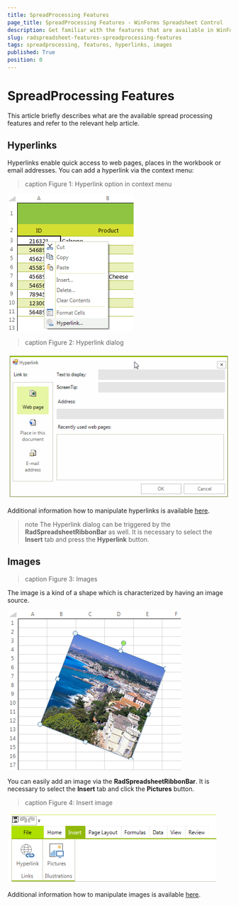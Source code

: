 ```yaml
---
title: SpreadProcessing Features
page_title: SpreadProcessing Features - WinForms Spreadsheet Control
description: Get familiar with the features that are available in WinForms Spreadsheet.
slug: radspreadsheet-features-spreadprocessing-features
tags: spreadprocessing, features, hyperlinks, images
published: True
position: 0
---
```


# SpreadProcessing Features

This article briefly describes what are the available spread processing features and refer to the relevant help article.

## Hyperlinks

Hyperlinks enable quick access to web pages, places in the workbook or email addresses. You can add a hyperlink via the context menu:

>caption Figure 1: Hyperlink option in context menu

![radspreadsheet-features-spreadprocessing-features 001](images/radspreadsheet-features-spreadprocessing-features001.png) 

>caption Figure 2: Hyperlink dialog

![radspreadsheet-features-spreadprocessing-features 002](images/radspreadsheet-features-spreadprocessing-features002.gif) 

Additional information how to manipulate hyperlinks is available [here](https://docs.telerik.com/devtools/document-processing/libraries/radspreadprocessing/features/hyperlink). 

>note The Hyperlink dialog can be triggered by the **RadSpreadsheetRibbonBar** as well. It is necessary to select the **Insert** tab and press the **Hyperlink** button.

## Images

>caption Figure 3: Images

The image is a kind of a shape which is characterized by having an image source.

![radspreadsheet-features-spreadprocessing-features 003](images/radspreadsheet-features-spreadprocessing-features003.png) 

You can easily add an image via the **RadSpreadsheetRibbonBar**. It is necessary to select the **Insert** tab and click the **Pictures** button.

>caption Figure 4: Insert image

![radspreadsheet-features-spreadprocessing-features 004](images/radspreadsheet-features-spreadprocessing-features004.png) 


Additional information how to manipulate images is available [here](https://docs.telerik.com/devtools/document-processing/libraries/radspreadprocessing/features/shapes-and-images). 